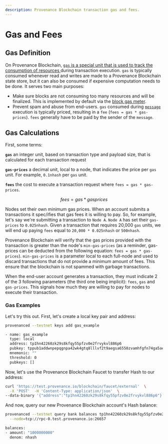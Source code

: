 ```yaml
---
description: Provenance Blockchain transaction gas and fees.
---
```


# Gas and Fees

## Gas Definition

On Provenance Blockchain, [`gas` is a special unit that is used to track the consumption of resources ](https://docs.cosmos.network/master/basics/gas-fees.html)during transaction execution. `gas` is typically consumed whenever read and writes are made to a Provenance Blockchain state store, but it can also be consumed if expensive computation needs to be done. It serves two main purposes:

* Make sure blocks are not consuming too many resources and will be finalized. This is implemented by default via the [block gas meter](https://docs.cosmos.network/master/basics/accounts.html#block-gas-meter).
* Prevent spam and abuse from end-users. `gas` consumed during [`message`](https://docs.cosmos.network/master/building-modules/messages-and-queries.html#messages) execution is typically priced, resulting in a `fee` \(`fees = gas * gas-prices`\). `fees` generally have to be paid by the sender of the `message`.

## Gas Calculations

First, some terms:

**`gas`** an integer unit, based on transaction type and payload size, that is calculated for each transaction request

**`gas-prices`** a decimal unit, local to a node, that indicates the price per `gas` unit.  For example, `0.1nhash` per `gas` unit.

**`fees`** the cost to execute a transaction request where `fees = gas * gas-prices`. 

$$
fees = gas * gas prices
$$

Nodes set their own minimum gas prices.  When an account submits a transactions it spec/ifies that gas fees it is willing to pay.  So, for example, let's say we're submitting a transaction to `Node A`.  `Node A` has set their `gas-prices` to `0.025nhash`.  Given a transaction that requires 20,000 `gas` units, we will end up paying `fees` equal to `20,000 * 0.025nhash` or `500nhash`.

Provenance Blockchain will verify that the gas prices provided with the transaction is greater than the node's `min-gas-prices` \(as a reminder, gas-prices can be deducted from the following equation: `fees = gas * gas-prices`\). `min-gas-prices` is a parameter local to each full-node and used to discard transactions that do not provide a minimum amount of fees. This ensure that the blockchain is not spammed with garbage transactions.

When the end-user account generates a transaction, they must indicate 2 of the 3 following parameters \(the third one being implicit\): `fees`, `gas` and `gas-prices`. This signals how much they are willing to pay for nodes to execute their transaction.

### Gas Examples

Let's try this out.  First, let's create a local key pair and address:

```bash
provenanced --testnet keys add gas_example
```

```bash
- name: gas_example
  type: local
  address: tp1hn42260zk29s8kfqy55pfzv0e2frvykvl886p6
  pubkey: tppub1addwnpepqgnpa42wk4gtq8lllvf2t9aegsa6550zvamhfgfn74ga5aelluunyjkp9vv
  mnemonic: ""
  threshold: 0
  pubkeys: []
```

Now, let's use the Provenance Blockchain Faucet to transfer Hash to our address:

```bash
curl 'https://test.provenance.io/blockchain/faucet/external'  \
  -X 'POST'  -H 'Content-Type: application/json'  \
--data-binary '{"address":"tp1hn42260zk29s8kfqy55pfzv0e2frvykvl886p6"}'
```

And now, query our new Provenance Blockchain account's Hash balance:

```bash
provenanced --testnet query bank balances tp1hn42260zk29s8kfqy55pfzv0e2frvykvl886p6 \
  --node=tcp://rpc-0.test.provenance.io:26657
```

```bash
balances:
- amount: "1000000000"
  denom: nhash
```



